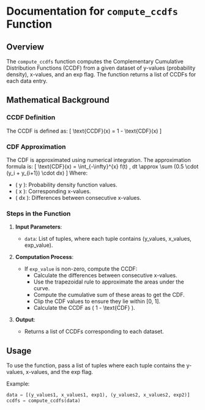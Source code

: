 # Documentation for `compute_ccdfs` Function

## Overview
The `compute_ccdfs` function computes the Complementary Cumulative Distribution Functions (CCDF) from a given dataset of y-values (probability density), x-values, and an exp flag. The function returns a list of CCDFs for each data entry.

## Mathematical Background

### CCDF Definition
The CCDF is defined as:
\[
\text{CCDF}(x) = 1 - \text{CDF}(x)
\]

### CDF Approximation
The CDF is approximated using numerical integration. The approximation formula is:
\[
\text{CDF}(x) = \int_{-\infty}^{x} f(t) \, dt \approx \sum (0.5 \cdot (y_i + y_{i+1}) \cdot dx)
\]
Where:
- \( y \): Probability density function values.
- \( x \): Corresponding x-values.
- \( dx \): Differences between consecutive x-values.

### Steps in the Function
1. **Input Parameters**:
   - `data`: List of tuples, where each tuple contains (y_values, x_values, exp_value).

2. **Computation Process**:
   - If `exp_value` is non-zero, compute the CCDF:
     - Calculate the differences between consecutive x-values.
     - Use the trapezoidal rule to approximate the areas under the curve.
     - Compute the cumulative sum of these areas to get the CDF.
     - Clip the CDF values to ensure they lie within [0, 1].
     - Calculate the CCDF as \( 1 - \text{CDF} \).

3. **Output**:
   - Returns a list of CCDFs corresponding to each dataset.

## Usage
To use the function, pass a list of tuples where each tuple contains the y-values, x-values, and the exp flag. 

Example:
```python
data = [(y_values1, x_values1, exp1), (y_values2, x_values2, exp2)]
ccdfs = compute_ccdfs(data)
